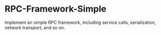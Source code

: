 # RPC-Framework-Simple
Implement an simple RPC framework, including service calls, serialization, network transport, and so on.
